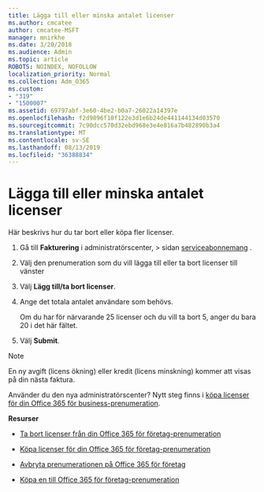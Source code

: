 ```yaml
---
title: Lägga till eller minska antalet licenser
ms.author: cmcatee
author: cmcatee-MSFT
manager: mnirkhe
ms.date: 3/20/2018
ms.audience: Admin
ms.topic: article
ROBOTS: NOINDEX, NOFOLLOW
localization_priority: Normal
ms.collection: Adm_O365
ms.custom:
- "319"
- "1500007"
ms.assetid: 69797abf-3e60-4be2-b0a7-26022a14397e
ms.openlocfilehash: f2d9896f10f122e3d1e6b24de441144134d03570
ms.sourcegitcommit: 7c90dcc570d32ebd968e3e4e816a7b482890b3a4
ms.translationtype: MT
ms.contentlocale: sv-SE
ms.lasthandoff: 08/13/2019
ms.locfileid: "36388834"
---
```

# <a name="how-to-add-or-reduce-licenses"></a>Lägga till eller minska antalet licenser

Här beskrivs hur du tar bort eller köpa fler licenser.
  
1. Gå till **Fakturering** i administratörscenter, \> sidan [serviceabonnemang](https://go.microsoft.com/fwlink/p/?linkid=842054) .

2. Välj den prenumeration som du vill lägga till eller ta bort licenser till vänster

3. Välj **Lägg till/ta bort licenser**.

4. Ange det totala antalet användare som behövs.

    Om du har för närvarande 25 licenser och du vill ta bort 5, anger du bara 20 i det här fältet.

5. Välj **Submit**.

> [!NOTE]
> En ny avgift (licens ökning) eller kredit (licens minskning) kommer att visas på din nästa faktura.

Använder du den nya administratörscenter? Nytt steg finns i [köpa licenser för din Office 365 för business-prenumeration](https://docs.microsoft.com/en-us/office365/admin/subscriptions-and-billing/buy-licenses).

 **Resurser**
  
- [Ta bort licenser från din Office 365 för företag-prenumeration](https://docs.microsoft.com/en-us/office365/admin/subscriptions-and-billing/remove-licenses-from-subscription)

- [Köpa licenser för din Office 365 för företag-prenumeration](https://docs.microsoft.com/en-us/office365/admin/subscriptions-and-billing/buy-licenses)

- [Avbryta prenumerationen på Office 365 för företag](https://docs.microsoft.com/en-us/office365/admin/subscriptions-and-billing/cancel-your-subscription)

- [Köpa en till Office 365 för företag-prenumeration](https://docs.microsoft.com/en-us/office365/admin/subscriptions-and-billing/buy-another-subscription)
